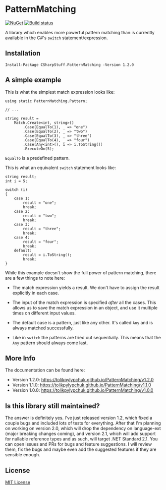 # PatternMatching

[![NuGet](https://img.shields.io/nuget/v/CSharpStuff.PatternMatching.svg)](https://www.nuget.org/packages/CSharpStuff.PatternMatching/)
[![Build status](https://ci.appveyor.com/api/projects/status/2scf378j79k6xe7f/branch/master?svg=true)](https://ci.appveyor.com/project/TolikPylypchuk/patternmatching/branch/master)

A library which enables more powerful pattern matching
than is currently available in the C#'s `switch` statement/expression.

## Installation

```
Install-Package CSharpStuff.PatternMatching -Version 1.2.0
```

## A simple example

This is what the simplest match expression looks like:

```
using static PatternMatching.Pattern;

// ...

string result =
    Match.Create<int, string>()
        .Case(EqualTo(1), _ => "one")
        .Case(EqualTo(2), _ => "two")
        .Case(EqualTo(3), _ => "three")
        .Case(EqualTo(4), _ => "four")
        .Case(Any<int>(), i => i.ToString())
        .ExecuteOn(5);
```

`EqualTo` is a predefined pattern.

This is what an equivalent `switch` statement looks like:

```
string result;
int i = 5;

switch (i)
{
    case 1:
        result = "one";
        break;
    case 2:
        result = "two";
        break;
    case 3:
        result = "three";
        break;
    case 4:
        result = "four";
        break;
    default:
        result = i.ToString();
        break;
}
```

While this example doesn't show the full power of pattern matching, there are
a few things to note here:

 - The match expression yields a result. We don't have to assign the result
explicitly in each case.

 - The input of the match expression is specified _after_ all the cases. This
allows us to save the match expression in an object, and use it multiple times
on different input values.

 - The default case is a pattern, just like any other. It's called `Any` and
is always matched successfully.

 - Like in `switch` the patterns are tried out sequentially. This means that
the `Any` pattern should always come last.

## More Info

The documentation can be found here:

 - Version 1.2.0: https://tolikpylypchuk.github.io/PatternMatching/v1.2.0
 - Version 1.1.0: https://tolikpylypchuk.github.io/PatternMatching/v1.1.0
 - Version 1.0.0: https://tolikpylypchuk.github.io/PatternMatching/v1.0.0

## Is this library still maintained?

The answer is definitely yes. I've just released version 1.2, which fixed
a couple bugs and included lots of tests for everything. After that I'm planning on
working on version 2.0, which will drop the dependency on language-ext
(major breaking changes coming), and version 2.1, which will add support
for nullable reference types and as such, will target .NET Standard 2.1.
You can open issues and PRs for bugs and feature suggestions. I will
review them, fix the bugs and maybe even add the suggested features if they are
sensible enough.

## License

[MIT License](https://github.com/TolikPylypchuk/PatternMatching/blob/master/LICENSE)
